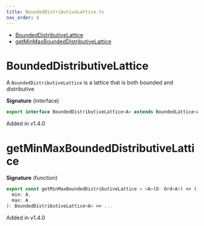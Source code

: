 ```yaml
---
title: BoundedDistributiveLattice.ts
nav_order: 9
---
```


<!-- START doctoc generated TOC please keep comment here to allow auto update -->
<!-- DON'T EDIT THIS SECTION, INSTEAD RE-RUN doctoc TO UPDATE -->


- [BoundedDistributiveLattice](#boundeddistributivelattice)
- [getMinMaxBoundedDistributiveLattice](#getminmaxboundeddistributivelattice)

<!-- END doctoc generated TOC please keep comment here to allow auto update -->

# BoundedDistributiveLattice

A `BoundedDistributiveLattice` is a lattice that is both bounded and distributive

**Signature** (interface)

```ts
export interface BoundedDistributiveLattice<A> extends BoundedLattice<A>, DistributiveLattice<A> {}
```

Added in v1.4.0

# getMinMaxBoundedDistributiveLattice

**Signature** (function)

```ts
export const getMinMaxBoundedDistributiveLattice = <A>(O: Ord<A>) => (
  min: A,
  max: A
): BoundedDistributiveLattice<A> => ...
```

Added in v1.4.0

